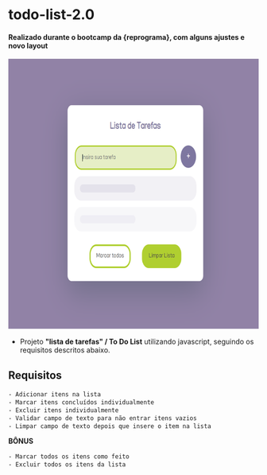 # todo-list-2.0
#### Realizado durante o bootcamp da {reprograma}, com alguns ajustes e novo layout



<img src="https://github.com/lorena-rabelo/todo-list-2.0/blob/master/todo.PNG" width="722" height="543" />

- Projeto **"lista de tarefas" / To Do List** utilizando javascript, seguindo os requisitos descritos abaixo.

## Requisitos
    - Adicionar itens na lista
    - Marcar itens concluídos individualmente
    - Excluir itens individualmente
    - Validar campo de texto para não entrar itens vazios
    - Limpar campo de texto depois que insere o item na lista

**BÔNUS**

    - Marcar todos os itens como feito
    - Excluir todos os itens da lista
  
